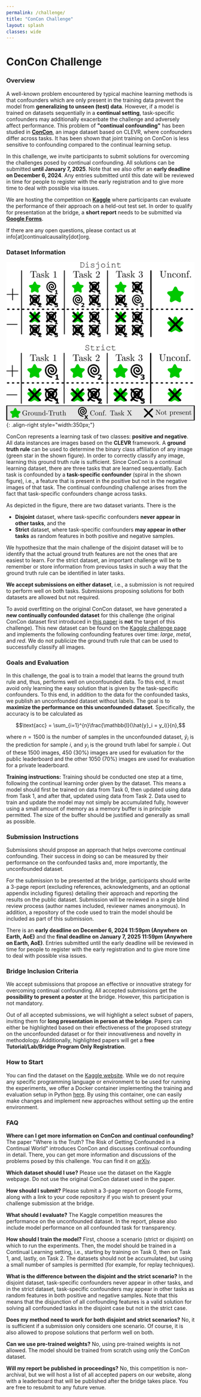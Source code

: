 ```yaml
---
permalink: /challenge/
title: "ConCon Challenge"
layout: splash
classes: wide
---
```


<link rel="shortcut icon" type="image/x-icon" href="/assets/favicon.ico">  
<script type="text/x-mathjax-config">
    MathJax.Hub.Config({
      tex2jax: {
        skipTags: ['script', 'noscript', 'style', 'textarea', 'pre'],
        inlineMath: [['$','$']]
      }
    });
  </script>
  <script src="https://cdn.mathjax.org/mathjax/latest/MathJax.js?config=TeX-AMS-MML_HTMLorMML" type="text/javascript"></script>

# ConCon Challenge

### Overview

A well-known problem encountered by typical machine learning methods is that confounders which are only present in the training data prevent the model from **generalizing to unseen (test) data**. However, if a model is trained on datasets sequentially in a **continual setting**, task-specific confounders may additionally exacerbate the challenge and adversely affect performance. This problem of **"continual confounding"** has been studied in **[ConCon](https://arxiv.org/abs/2402.06434)**, an image dataset based on CLEVR, where confounders differ across tasks. It has been shown that joint training on ConCon is less sensitive to confounding compared to the continual learning setup. 

In this challenge, we invite participants to submit solutions for overcoming the challenges posed by continual confounding. All solutions can be submitted **until January 7, 2025**. Note that we also offer an **early deadline on December 6, 2024**. Any entries submitted until this date will be reviewed in time for people to register with the early registration and to give more time to deal with possible visa issues.

We are hosting the competition on [**Kaggle**](https://www.kaggle.com/competitions/concon) where participants can evaluate the performance of their approach on a held-out test set. In order to qualify for presentation at the bridge, a **short report** needs to be submitted via [**Google Forms**](https://forms.gle/vrwmCYT32TTZ7Eor8).

If there are any open questions, please contact us at info[at]continualcausality[dot]org.

### Dataset Information

![ConCon strict](/assets/images/ConCon_both.png){: .align-right style="width:350px;"}

ConCon represents a learning task of two classes: **positive and negative**. All data instances are images based on the **CLEVR** framework. A **ground truth rule** can be used to determine the binary class affiliation of any image (green star in the shown figure). In order to correctly classify any image, learning this ground truth rule is sufficient. Since ConCon is a continual learning dataset, there are three tasks that are learned sequentially. Each task is confounded by a **task-specific confounder** (spiral in the shown figure), i.e., a feature that is present in the positive but not in the negative images of that task. The continual confounding challenge arises from the fact that task-specific confounders change across tasks.

As depicted in the figure, there are two dataset variants. There is the

- **Disjoint** dataset, where task-specific confounders **never appear in other tasks**, and the
- **Strict** dataset, where task-specific confounders **may appear in other tasks** as random features in both positive and negative samples.

We hypothesize that the main challenge of the disjoint dataset will be to identify that the actual ground truth features are not the ones that are easiest to learn. For the strict dataset, an important challenge will be to remember or store information from previous tasks in such a way that the ground truth rule can be identified in later tasks.

**We accept submissions on either dataset**, i.e., a submission is not required to perform well on both tasks. Submissions proposing solutions for both datasets are allowed but not required.

To avoid overfitting on the original ConCon dataset, we have generated a **new continually confounded dataset** for this challenge (the original ConCon dataset first introduced in [this paper](https://arxiv.org/abs/2402.06434) is **not** the target of this challenge). This new dataset can be found on the [Kaggle challenge page](https://www.kaggle.com/competitions/concon/data) and implements the following confounding features over time: *large*, *metal*, and *red*. We do not publicize the ground truth rule that can be used to successfully classify all images.

### Goals and Evaluation

In this challenge, the goal is to train a model that learns the ground truth rule and, thus, performs well on unconfounded data. To this end, it must avoid only learning the easy solution that is given by the task-specific confounders. To this end, in addition to the data for the confounded tasks, we publish an unconfounded dataset without labels. The goal is to **maximize the performance on this unconfounded dataset**. Specifically, the accuracy is to be calculated as

$$\text{acc} = \sum_{i=1}^{n}\frac{\mathbb{I}(\hat{y}_i = y_i)}{n},$$

where $n=1500$ is the number of samples in the unconfounded dataset, $\hat{y}_i$ is the prediction for sample $i$, and $y_i$ is the ground truth label for sample $i$. Out of these 1500 images, 450 (30%) images are used for evaluation for the public leaderboard and the other 1050 (70%) images are used for evaluation for a private leaderboard.

**Training instructions:** Training should be conducted one step at a time, following the continual learning order given by the dataset. This means a model should first be trained on data from Task 0, then updated using data from Task 1, and after that, updated using data from Task 2. Data used to train and update the model may not simply be accumulated fully, however using a small amount of memory as a memory buffer is in principle permitted. The size of the buffer should be justified and generally as small as possible.

### Submission Instructions

Submissions should propose an approach that helps overcome continual confounding. Their success in doing so can be measured by their performance on the confounded tasks and, more importantly, the unconfounded dataset.

For the submission to be presented at the bridge, participants should write a 3-page report (excluding references, acknowledgments, and an optional appendix including figures) detailing their approach and reporting the results on the public dataset. Submission will be reviewed in a single blind review process (author names included, reviewer names anonymous). In addition, a repository of the code used to train the model should be included as part of this submission.

There is an **early deadline on December 6, 2024 11:59pm (Anywhere on Earth, AoE)** and the **final deadline on January 7, 2025 11:59pm (Anywhere on Earth, AoE)**. Entries submitted until the early deadline will be reviewed in time for people to register with the early registration and to give more time to deal with possible visa issues.

### Bridge Inclusion Criteria

We accept submissions that propose an effective or innovative strategy for overcoming continual confounding. All accepted submissions get the **possibility to present a poster** at the bridge. However, this participation is not mandatory. 

Out of all accepted submissions, we will highlight a select subset of papers, inviting them for **long presentation in person at the bridge**. Papers can either be highlighted based on their effectiveness of the proposed strategy on the unconfounded dataset or for their innovativeness and novelty in methodology. Additionally, highlighted papers will get a **free Tutorial/Lab/Bridge Program Only Registration**.

### How to Start

You can find the dataset on the [Kaggle website](https://www.kaggle.com/competitions/concon/data). While we do not require any specific programming language or environment to be used for running the experiments, we offer a Docker container implementing the training and evaluation setup in Python [here](https://github.com/ContinualCausality/concon_challenge). By using this container, one can easily make changes and implement new approaches without setting up the entire environment.

### FAQ

**Where can I get more information on ConCon and continual confounding?** The paper "Where is the Truth? The Risk of Getting Confounded in a Continual World" introduces ConCon and discusses continual confounding in detail. There, you can get more information and discussions of the problems posed by this challenge. You can find it on [arXiv](https://arxiv.org/abs/2402.06434).

**Which dataset should I use?** Please use the dataset on the Kaggle webpage. Do not use the original ConCon dataset used in the paper.

**How should I submit?** Please submit a 3-page report on Google Forms, along with a link to your code repository if you wish to present your challenge submission at the bridge. 

**What should I evaluate?** The Kaggle competition measures the performance on the unconfounded dataset. In the report, please also include model performance on all confounded task for transparency. 

**How should I train the model?** First, choose a scenario (strict or disjoint) on which to run the experiments. Then, the model should be trained in a Continual Learning setting, i.e., starting by training on Task 0, then on Task 1, and, lastly, on Task 2. The datasets should not be accumulated, but using a small number of samples is permitted (for example, for replay techniques).

**What is the difference between the disjoint and the strict scenario?** In the disjoint dataset, task-specific confounders never appear in other tasks, and in the strict dataset, task-specific confounders may appear in other tasks as random features in both positive and negative samples. Note that this means that the disjunction of all confounding features is a valid solution for solving all confounded tasks in the disjoint case but not in the strict case.

**Does my method need to work for both disjoint and strict scenarios?** No, it is sufficient if a submission only considers one scenario. Of course, it is also allowed to propose solutions that perform well on both.

**Can we use pre-trained weights?** No, using pre-trained weights is not allowed. The model should be trained from scratch using only the ConCon dataset.

**Will my report be published in proceedings?** No, this competition is non-archival, but we will host a list of all accepted papers on our website, along with a leaderboard that will be published after the bridge takes place. You are free to resubmit to any future venue.